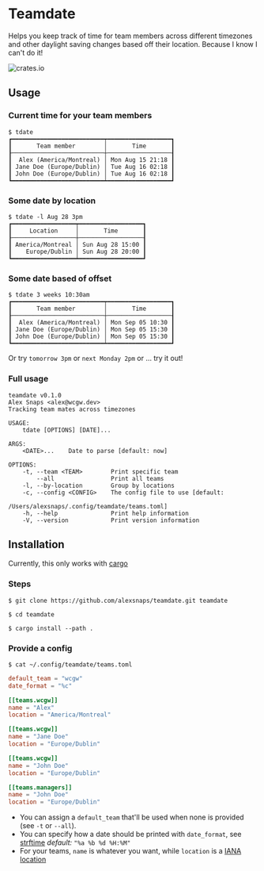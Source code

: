 # Teamdate

Helps you keep track of time for team members across different timezones 
and other daylight saving changes based off their location. Because I know I can't do it!

![crates.io](https://img.shields.io/crates/v/teamdate.svg)

## Usage

### Current time for your team members

```shell
$ tdate 
┏━━━━━━━━━━━━━━━━━━━━━━━━━━┯━━━━━━━━━━━━━━━━━━┓
┃       Team member        │       Time       ┃
┠──────────────────────────┼──────────────────┨
┃  Alex (America/Montreal) │ Mon Aug 15 21:18 ┃
┃ Jane Doe (Europe/Dublin) │ Tue Aug 16 02:18 ┃
┃ John Doe (Europe/Dublin) │ Tue Aug 16 02:18 ┃
┗━━━━━━━━━━━━━━━━━━━━━━━━━━┷━━━━━━━━━━━━━━━━━━┛
```

### Some date by location

```shell
$ tdate -l Aug 28 3pm 
┏━━━━━━━━━━━━━━━━━━┯━━━━━━━━━━━━━━━━━━┓
┃     Location     │       Time       ┃
┠──────────────────┼──────────────────┨
┃ America/Montreal │ Sun Aug 28 15:00 ┃
┃    Europe/Dublin │ Sun Aug 28 20:00 ┃
┗━━━━━━━━━━━━━━━━━━┷━━━━━━━━━━━━━━━━━━┛

```

### Some date based of offset

```shell
$ tdate 3 weeks 10:30am
┏━━━━━━━━━━━━━━━━━━━━━━━━━━┯━━━━━━━━━━━━━━━━━━┓
┃       Team member        │       Time       ┃
┠──────────────────────────┼──────────────────┨
┃  Alex (America/Montreal) │ Mon Sep 05 10:30 ┃
┃ Jane Doe (Europe/Dublin) │ Mon Sep 05 15:30 ┃
┃ John Doe (Europe/Dublin) │ Mon Sep 05 15:30 ┃
┗━━━━━━━━━━━━━━━━━━━━━━━━━━┷━━━━━━━━━━━━━━━━━━┛
```

Or try `tomorrow 3pm` or `next Monday 2pm` or … try it out!

### Full usage

```shell
teamdate v0.1.0 
Alex Snaps <alex@wcgw.dev>
Tracking team mates across timezones

USAGE:
    tdate [OPTIONS] [DATE]...

ARGS:
    <DATE>...    Date to parse [default: now]

OPTIONS:
    -t, --team <TEAM>        Print specific team
        --all                Print all teams
    -l, --by-location        Group by locations
    -c, --config <CONFIG>    The config file to use [default:
                             /Users/alexsnaps/.config/teamdate/teams.toml]
    -h, --help               Print help information
    -V, --version            Print version information
```

## Installation

Currently, this only works with [cargo](https://doc.rust-lang.org/cargo/)

### Steps

```shell
$ git clone https://github.com/alexsnaps/teamdate.git teamdate

$ cd teamdate

$ cargo install --path .
```

### Provide a config

```shell
$ cat ~/.config/teamdate/teams.toml
```

```toml
default_team = "wcgw"
date_format = "%c"

[[teams.wcgw]]
name = "Alex"
location = "America/Montreal"

[[teams.wcgw]]
name = "Jane Doe"
location = "Europe/Dublin"

[[teams.wcgw]]
name = "John Doe"
location = "Europe/Dublin"

[[teams.managers]]
name = "John Doe"
location = "Europe/Dublin"
```

- You can assign a `default_team` that'll be used when none is provided (see `-t` or `--all`).
- You can specify how a date should be printed with `date_format`, see [strftime](https://docs.rs/chrono/0.4.22/chrono/format/strftime/index.html) _default:_ `"%a %b %d %H:%M"`
- For your teams, `name` is whatever you want, while `location` is a [IANA location](https://en.wikipedia.org/wiki/List_of_tz_database_time_zones)

